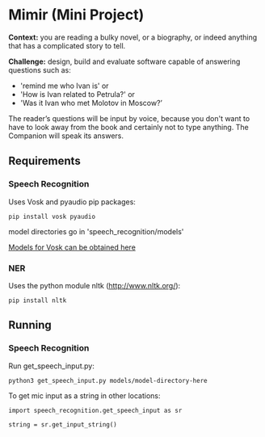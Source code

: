 # Mimir (Mini Project)
__Context:__ you are reading a bulky novel, or a biography, or indeed anything that has a complicated story to tell.

__Challenge:__ design, build and evaluate software capable of
answering questions such as:

* 'remind me who Ivan is' or
* 'How is Ivan related to Petrula?' or
* 'Was it Ivan who met Molotov in Moscow?’

The reader’s questions will be input by voice, because you don't want
to have to look away from the book and certainly not to type
anything. The Companion will speak its answers.

## Requirements
### Speech Recognition
Uses Vosk and pyaudio pip packages:
```
pip install vosk pyaudio
```
model directories go in 'speech_recognition/models'

[Models for Vosk can be obtained here](https://alphacephei.com/vosk/models)

### NER
Uses the python module nltk (http://www.nltk.org/):
```
pip install nltk
```
## Running 
### Speech Recognition

Run get_speech_input.py:
```    
python3 get_speech_input.py models/model-directory-here
```
To get mic input as a string in other locations:
```
import speech_recognition.get_speech_input as sr

string = sr.get_input_string()
```